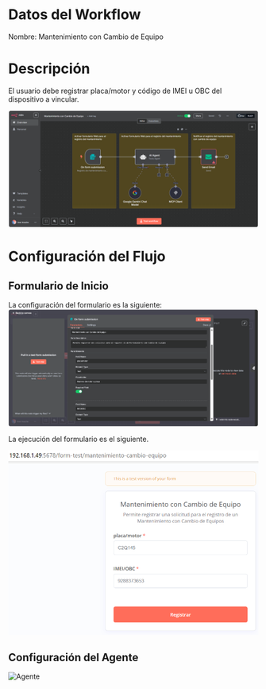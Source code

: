 # Datos del Workflow

Nombre: Mantenimiento con Cambio de Equipo

# Descripción

El usuario debe registrar placa/motor y código de IMEI u OBC del dispositivo a vincular.

![](images/n8n_mantenimiento-cambios-equipo_agente_workflow.png)

# Configuración del Flujo

## Formulario de Inicio

La configuración del formulario es la siguiente:
![](images/n8n_mantenimiento-cambios-equipo_formulario.png)

La ejecución del formulario es el siguiente.

![](images/n8n_mantenimiento-cambios-equipo.png)

## Configuración del Agente

![Agente](n8n_mantenimiento-cambios-equipo_agente_02.png)

